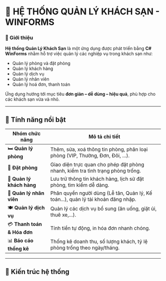# 🏨 HỆ THỐNG QUẢN LÝ KHÁCH SẠN - WINFORMS

### 📌 Giới thiệu
**Hệ thống Quản Lý Khách Sạn** là một ứng dụng được phát triển bằng **C# WinForms** nhằm hỗ trợ việc quản lý các nghiệp vụ trong khách sạn như:
- Quản lý phòng và đặt phòng
- Quản lý khách hàng
- Quản lý dịch vụ
- Quản lý nhân viên
- Quản lý hoá đơn, thanh toán

Ứng dụng hướng tới mục tiêu **đơn giản – dễ dùng – hiệu quả**, phù hợp cho các khách sạn vừa và nhỏ.

---

## 🚀 Tính năng nổi bật

| Nhóm chức năng | Mô tả chi tiết |
|-----------------|----------------|
| 🛏️ **Quản lý phòng** | Thêm, sửa, xoá thông tin phòng, phân loại phòng (VIP, Thường, Đơn, Đôi, ...). |
| 📅 **Đặt phòng** | Giao diện trực quan cho phép đặt phòng nhanh, kiểm tra tình trạng phòng trống. |
| 👤 **Quản lý khách hàng** | Lưu trữ thông tin khách hàng, lịch sử đặt phòng, tìm kiếm dễ dàng. |
| 💼 **Quản lý nhân viên** | Phân quyền người dùng (Lễ tân, Quản lý, Kế toán...), quản lý tài khoản đăng nhập. |
| 🍽️ **Quản lý dịch vụ** | Quản lý các dịch vụ bổ sung (ăn uống, giặt ủi, thuê xe,...). |
| 💳 **Thanh toán & Hóa đơn** | Tính tiền tự động, in hóa đơn nhanh chóng. |
| 📊 **Báo cáo thống kê** | Thống kê doanh thu, số lượng khách, tỷ lệ phòng trống theo ngày/tháng. |

---

## 🧩 Kiến trúc hệ thống

